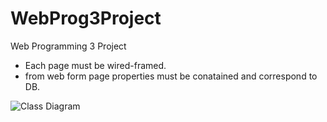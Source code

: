 # WebProg3Project
Web Programming 3 Project

- Each page must be wired-framed.
- from web form page properties must be conatained and correspond to DB. 

![Class Diagram](https://github.com/S00141500/WebProg3Project/commit/0455d37de8a0316fedd258a0f623d0ba1ee8e8d7)

